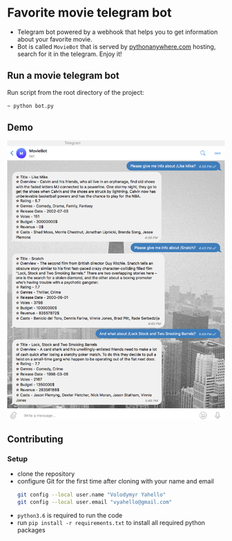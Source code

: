 # Favorite movie telegram bot
- Telegram bot powered by a webhook that helps you to get information about your favorite movie.
- Bot is called `MovieBot` that is served by [pythonanywhere.com](https://pythonanywhere.com) hosting, search for it in the telegram. Enjoy it!

## Run a movie telegram bot
Run script from the root directory of the project:
```bash
~ python bot.py
```

## Demo
![Screenshot](src/demo/bot.png)

## Contributing

### Setup
- clone the repository
- configure Git for the first time after cloning with your name and email
  ```bash
  git config --local user.name "Volodymyr Yahello"
  git config --local user.email "vyahello@gmail.com"
  ```
- `python3.6` is required to run the code
- run `pip install -r requirements.txt` to install all required python packages

